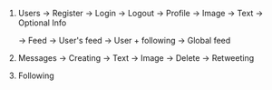 1. Users
    -> Register 
    -> Login
    -> Logout
    -> Profile 
        -> Image
        -> Text 
        -> Optional Info

    -> Feed 
        -> User's feed
        -> User + following
        -> Global feed 
    
2. Messages 
    -> Creating
        -> Text 
        -> Image
    -> Delete 
    -> Retweeting 

3. Following
